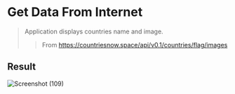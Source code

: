 # Get Data From Internet

> Application displays countries name and image.
>> From https://countriesnow.space/api/v0.1/countries/flag/images

## Result
![Screenshot (109)](https://user-images.githubusercontent.com/92260346/143406791-d70fd57e-3ff3-41a5-a804-987924b40bfd.png)
